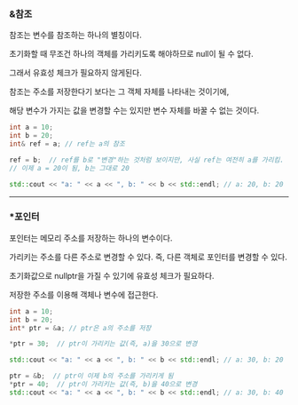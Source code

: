 ### &참조

참조는 변수를 참조하는 하나의 별칭이다.

초기화할 때 무조건 하나의 객체를 가리키도록 해야하므로 null이 될 수 없다.

그래서 유효성 체크가 필요하지 않게된다. 

참조는 주소를 저장한다기 보다는 그 객체 자체를 나타내는 것이기에,

해당 변수가 가지는 값을 변경할 수는 있지만 변수 자체를 바꿀 수 없는 것이다.

```cpp
int a = 10;
int b = 20;
int& ref = a; // ref는 a의 참조

ref = b;  // ref를 b로 "변경"하는 것처럼 보이지만, 사실 ref는 여전히 a를 가리킴.
// 이제 a = 20이 됨, b는 그대로 20

std::cout << "a: " << a << ", b: " << b << std::endl; // a: 20, b: 20
```

---

### *포인터

포인터는 메모리 주소를 저장하는 하나의 변수이다.

가리키는 주소를 다른 주소로 변경할 수 있다. 즉, 다른 객체로 포인터를 변경할 수 있다.

초기화값으로 nullptr을 가질 수 있기에 유효성 체크가 필요하다.

저장한 주소를 이용해 객체나 변수에 접근한다.

```cpp
int a = 10;
int b = 20;
int* ptr = &a; // ptr은 a의 주소를 저장

*ptr = 30;  // ptr이 가리키는 값(즉, a)을 30으로 변경

std::cout << "a: " << a << ", b: " << b << std::endl; // a: 30, b: 20

ptr = &b;  // ptr이 이제 b의 주소를 가리키게 됨
*ptr = 40;  // ptr이 가리키는 값(즉, b)을 40으로 변경
std::cout << "a: " << a << ", b: " << b << std::endl; // a: 30, b: 40
```